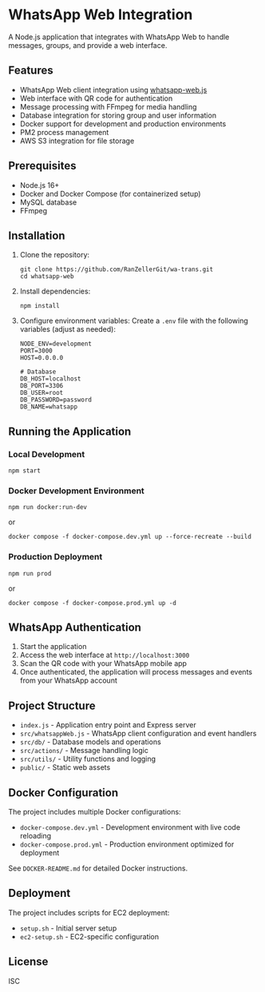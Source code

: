 # WhatsApp Web Integration

A Node.js application that integrates with WhatsApp Web to handle messages, groups, and provide a web interface.

## Features

- WhatsApp Web client integration using [whatsapp-web.js](https://wwebjs.dev/)
- Web interface with QR code for authentication
- Message processing with FFmpeg for media handling
- Database integration for storing group and user information
- Docker support for development and production environments
- PM2 process management
- AWS S3 integration for file storage

## Prerequisites

- Node.js 16+
- Docker and Docker Compose (for containerized setup)
- MySQL database
- FFmpeg

## Installation

1. Clone the repository:

   ```
   git clone https://github.com/RanZellerGit/wa-trans.git
   cd whatsapp-web
   ```

2. Install dependencies:

   ```
   npm install
   ```

3. Configure environment variables:
   Create a `.env` file with the following variables (adjust as needed):

   ```
   NODE_ENV=development
   PORT=3000
   HOST=0.0.0.0

   # Database
   DB_HOST=localhost
   DB_PORT=3306
   DB_USER=root
   DB_PASSWORD=password
   DB_NAME=whatsapp
   ```

## Running the Application

### Local Development

```
npm start
```

### Docker Development Environment

```
npm run docker:run-dev
```

or

```
docker compose -f docker-compose.dev.yml up --force-recreate --build
```

### Production Deployment

```
npm run prod
```

or

```
docker compose -f docker-compose.prod.yml up -d
```

## WhatsApp Authentication

1. Start the application
2. Access the web interface at `http://localhost:3000`
3. Scan the QR code with your WhatsApp mobile app
4. Once authenticated, the application will process messages and events from your WhatsApp account

## Project Structure

- `index.js` - Application entry point and Express server
- `src/whatsappWeb.js` - WhatsApp client configuration and event handlers
- `src/db/` - Database models and operations
- `src/actions/` - Message handling logic
- `src/utils/` - Utility functions and logging
- `public/` - Static web assets

## Docker Configuration

The project includes multiple Docker configurations:

- `docker-compose.dev.yml` - Development environment with live code reloading
- `docker-compose.prod.yml` - Production environment optimized for deployment

See `DOCKER-README.md` for detailed Docker instructions.

## Deployment

The project includes scripts for EC2 deployment:

- `setup.sh` - Initial server setup
- `ec2-setup.sh` - EC2-specific configuration

## License

ISC

